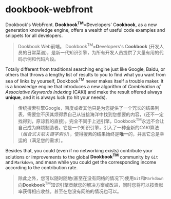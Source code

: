 # dookbook-webfront

Dookbook's WebFront. **Dookbook<sup>TM</sup>**=**D**evelopers' C**ookbook**, as a new generation knowledge engine, offers a wealth of useful code examples and snippets for all developers.

> Dookbook Web前端。 Dookbook<sup>TM</sup>=**D**evelopers's C**ookbook** (开发人员的日常菜谱)，是新一代知识引擎，为所有开发人员提供了大量有用的代码示例和代码片段。

Totally different from traditional searching engine just like Google, Baidu, or others that throws a lengthy list of results to you to find what you want from sea of links by yourself, Dookbook<sup>TM</sup> never makes itself a trouble maker. It is a knowledge engine that introduces a new algorithm of *Combination of Associative Keywords Indexing* (CAKI) and make the result offered always **unique**, and it is always luck (to hit your needs).

> 传统搜索引擎Google，百度或者其他只是为您提供了一个冗长的结果列表，需要您不厌其烦得靠自己从链接海洋中找到您想要的内容，(还不一定找得到，原谅我的直接)。完全不同于上述引擎，Dookbook<sup>TM</sup>永远不会让自己成为麻烦制造者。它是一个知识引擎，引入了一种全新的*CAKI*算法（*组合式关联关键字索引*），使得搜素的结果始终是**唯一**的，并且它总是幸运的（满足您的需求）。

Besides that, you could (even if no networking exists) contribute your solutions or improvements to the global **Dookbook<sup>TM</sup>** community by `Git` and `Markdown`, and mean while you could get the corresponding income according to the contribution rate.

> 除此之外，您可以随时随地(甚至在没有网络的情况下)使用`Git`和`Markdown`向**Dookbook**<sup>TM</sup>知识引擎贡献您的解决方案或改进，同时您将可以按贡献率获得相应收益。甚至在您没有网络的情况也可以。
